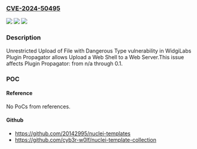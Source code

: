 ### [CVE-2024-50495](https://cve.mitre.org/cgi-bin/cvename.cgi?name=CVE-2024-50495)
![](https://img.shields.io/static/v1?label=Product&message=Plugin%20Propagator&color=blue)
![](https://img.shields.io/static/v1?label=Version&message=n%2Fa%3C%3D%200.1%20&color=brighgreen)
![](https://img.shields.io/static/v1?label=Vulnerability&message=CWE-434%20Unrestricted%20Upload%20of%20File%20with%20Dangerous%20Type&color=brighgreen)

### Description

Unrestricted Upload of File with Dangerous Type vulnerability in WidgiLabs Plugin Propagator allows Upload a Web Shell to a Web Server.This issue affects Plugin Propagator: from n/a through 0.1.

### POC

#### Reference
No PoCs from references.

#### Github
- https://github.com/20142995/nuclei-templates
- https://github.com/cyb3r-w0lf/nuclei-template-collection

